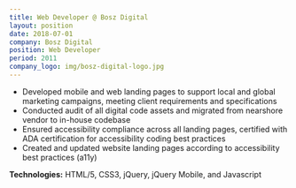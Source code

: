 ```yaml
---
title: Web Developer @ Bosz Digital
layout: position
date: 2018-07-01
company: Bosz Digital
position: Web Developer
period: 2011 
company_logo: img/bosz-digital-logo.jpg
---
```


- Developed mobile and web landing pages to support local and global marketing campaigns, meeting client requirements and specifications
- Conducted audit of all digital code assets and migrated from nearshore vendor to in-house codebase
- Ensured accessibility compliance across all landing pages, certified with ADA certification for accessibility coding best practices
- Created and updated website landing pages according to accessibility best practices (a11y)

**Technologies:** HTML/5, CSS3, jQuery, jQuery Mobile, and Javascript
